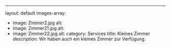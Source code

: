 ---
layout: default
images-array:
 - image: Zimmer2.jpg
   alt: 
 - image: Zimmer21.jpg
   alt: 
 - image: Zimmer22.jpg
   alt: 
category: Services
title: Kleines Zimmer
description: Wir haben auch ein kleines Zimmer zur Verfügung.